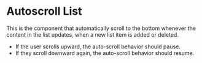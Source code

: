 # Autoscroll List

This is the component that automatically scroll to the bottom whenever the content in the list updates, when a new list item is added or deleted.

- If the user scrolls upward, the auto-scroll behavior should pause.
- If they scroll downward again, the auto-scroll behavior should resume.
